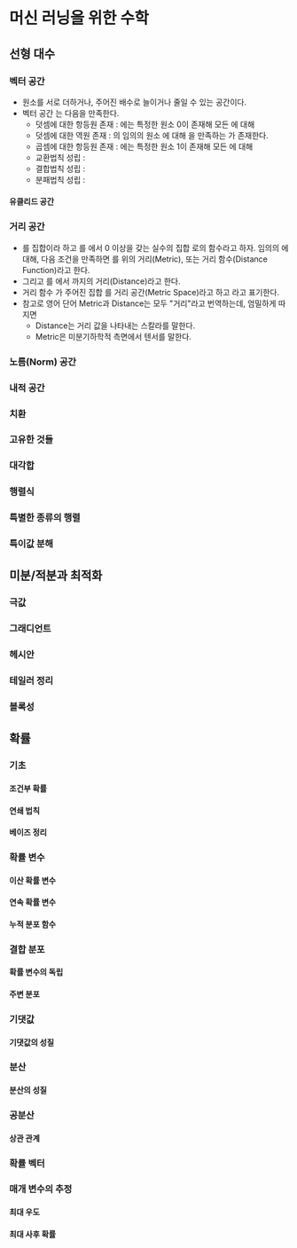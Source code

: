 # 머신 러닝을 위한 수학

## 선형 대수

### 벡터 공간

- 원소를 서로 더하거나, 주어진 배수로 늘이거나 줄일 수 있는 공간이다.
- 벡터 공간 는 다음을 만족한다.
    - 덧셈에 대한 항등원 존재 : 에는 특정한 원소 0이 존재해 모든 에 대해
    - 덧셈에 대한 역원 존재 : 의 임의의 원소 에 대해 을 만족하는 가 존재한다.
    - 곱셈에 대한 항등원 존재 : 에는 특정한 원소 1이 존재해 모든 에 대해
    - 교환법칙 성립 : 
    - 결합법칙 성립 : 
    - 분패법칙 성립 : 

#### 유클리드 공간

### 거리 공간

- 를 집합이라 하고 를 에서 0 이상을 갖는 실수의 집합 로의 함수라고 하자. 임의의 에 대해, 다음 조건을 만족하면 를 위의 거리(Metric), 또는 거리 함수(Distance Function)라고 한다.
- 그리고 를 에서 까지의 거리(Distance)라고 한다.
- 거리 함수 가 주어진 집합 를 거리 공간(Metric Space)라고 하고 라고 표기한다.
- 참고로 영어 단어 Metric과 Distance는 모두 "거리"라고 번역하는데, 엄밀하게 따지면
    - Distance는 거리 값을 나타내는 스칼라를 말한다.
    - Metric은 미분기하학적 측면에서 텐서를 말한다.

### 노름(Norm) 공간

### 내적 공간

### 치환

### 고유한 것들

### 대각합

### 행렬식

### 특별한 종류의 행렬

### 특이값 분해

## 미분/적분과 최적화

### 극값

### 그래디언트

### 헤시안

### 테일러 정리

### 볼록성

## 확률

### 기초

#### 조건부 확률

#### 연쇄 법칙

#### 베이즈 정리

### 확률 변수

#### 이산 확률 변수

#### 연속 확률 변수

#### 누적 분포 함수

### 결합 분포

#### 확률 변수의 독립

#### 주변 분포

### 기댓값

#### 기댓값의 성질

### 분산

#### 분산의 성질

### 공분산

#### 상관 관계

### 확률 벡터

### 매개 변수의 추정

#### 최대 우도

#### 최대 사후 확률